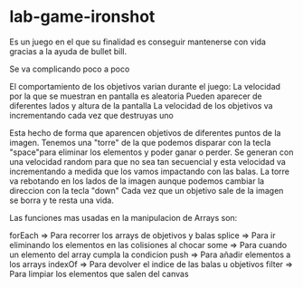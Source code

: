 # lab-game-ironshot

Es un juego en el que su finalidad es conseguir mantenerse con vida gracias a la ayuda de bullet bill.

Se va complicando poco a poco

El comportamiento de los objetivos varian durante el juego:
    La velocidad por la que se muestran en pantalla es aleatoria
    Pueden aparecer de diferentes lados y altura de la pantalla
    La velocidad de los objetivos va incrementando cada vez que destruyas uno


Esta hecho de forma que aparencen objetivos de diferentes puntos de la imagen. Tenemos una "torre" de la que podemos disparar con la tecla "space"para eliminar los elementos y poder ganar o perder. Se generan con una velocidad random para que no sea tan secuencial y esta velocidad va incrementando a medida que los vamos impactando con las balas.
La torre va rebotando en los lados de la imagen aunque podemos cambiar la direccion con la tecla "down"
Cada vez que un objetivo sale de la imagen se borra y te resta una vida.


Las funciones mas usadas en la manipulacion de Arrays son:

forEach => Para recorrer los arrays de objetivos y balas
splice => Para ir eliminando los elementos en las colisiones al chocar
some => Para cuando un elemento del array cumpla la condicion
push  => Para añadir elementos a los arrays 
indexOf => Para devolver el indice de las balas u objetivos
filter => Para limpiar los elementos que salen del canvas